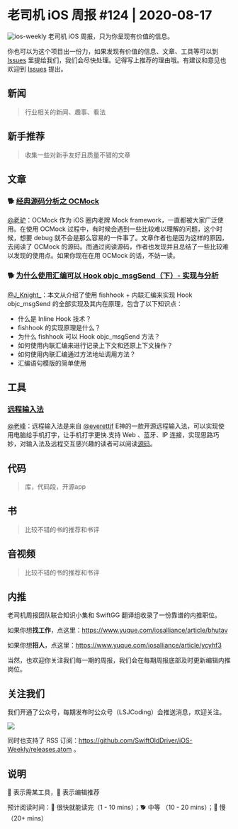 # 老司机 iOS 周报 #124 | 2020-08-17

![ios-weekly](https://github.com/SwiftOldDriver/iOS-Weekly/blob/master/assets/ios-weekly.png?raw=true)
老司机 iOS 周报，只为你呈现有价值的信息。

你也可以为这个项目出一份力，如果发现有价值的信息、文章、工具等可以到 [Issues](https://github.com/SwiftOldDriver/iOS-Weekly/issues) 里提给我们，我们会尽快处理。记得写上推荐的理由哦。有建议和意见也欢迎到 [Issues](https://github.com/SwiftOldDriver/iOS-Weekly/issues) 提出。

## 新闻

> 行业相关的新闻、趣事、看法

## 新手推荐

> 收集一些对新手友好且质量不错的文章

## 文章

### 🐕 [经典源码分析之 OCMock](https://juejin.im/post/6856324901419909127)

[@老驴](https://www.weibo.com/6090610445)：OCMock 作为 iOS 圈内老牌 Mock framework，一直都被大家广泛使用。在使用 OCMock 过程中，有时候会遇到一些比较难以理解的问题，这个时候，想要 debug 就不会是那么容易的一件事了。文章作者也是因为这样的原因，去阅读了 OCMock 的源码。而通过阅读源码，作者也发现并且总结了一些比较难以发现的使用点。如果你现在在用 OCMock 的话，不妨一读。

### 🐕 [为什么使用汇编可以 Hook objc_msgSend（下）- 实现与分析](https://mp.weixin.qq.com/s/H6BmHEocf5jN78gfuY-tuA)

[@J_Knight_](https://weibo.com/1929625262/profile?rightmod=1&wvr=6&mod=personinfo&is_all=1)：本文从介绍了使用 fishhook + 内联汇编来实现 Hook objc_msgSend 的全部实现及其内在原理，包含了以下知识点：

- 什么是 Inline Hook 技术？
- fishhook 的实现原理是什么？
- 为什么 fishhook 可以 Hook objc_msgSend 方法？
- 如何使用内联汇编来进行记录上下文和还原上下文操作？
- 如何使用内联汇编通过方法地址调用方法？
- 汇编语句模版的简单使用

## 工具

### [远程输入法](https://github.com/remoboard/remoboard-source)

[@老峰](https://github.com/gesantung)：远程输入法是来自 [@everettjf](https://github.com/everettjf) E神的一款开源远程输入法，可以实现使用电脑给手机打字，让手机打字更快.支持 Web 、蓝牙、IP 连接，实现思路巧妙，对输入法及远程交互感兴趣的读者可以阅读[源码](https://github.com/remoboard/remoboard-source)。


## 代码

> 库，代码段，开源app

## 书

> 比较不错的书的推荐和书评

## 音视频

> 比较不错的书的推荐和书评

## 内推

老司机周报团队联合知识小集和 SwiftGG 翻译组收录了一份靠谱的内推职位。

如果你想**找工作**，点这里：https://www.yuque.com/iosalliance/article/bhutav

如果你想**招人**，点这里：https://www.yuque.com/iosalliance/article/ycyhf3

当然，也欢迎你关注我们每一期的周报，我们会在每期周报底部及时更新编辑内推岗位。

## 关注我们

我们开通了公众号，每期发布时公众号（LSJCoding）会推送消息，欢迎关注。

![](https://github.com/SwiftOldDriver/iOS-Weekly/blob/master/assets/qrcode_for_wechat.jpg?raw=true)

同时也支持了 RSS 订阅：https://github.com/SwiftOldDriver/iOS-Weekly/releases.atom 。

## 说明

🚧 表示需某工具，🌟 表示编辑推荐

预计阅读时间：🐎 很快就能读完（1 - 10 mins）；🐕 中等 （10 - 20 mins）；🐢 慢（20+ mins）
